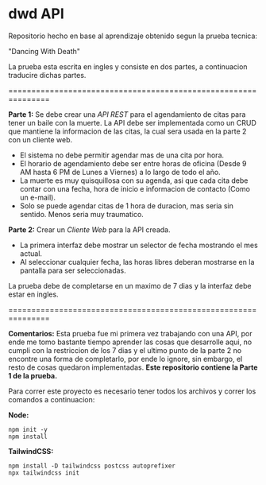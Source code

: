 
# dwd API

Repositorio hecho en base al aprendizaje obtenido segun la prueba tecnica:

"Dancing With Death"

La prueba esta escrita en ingles y consiste en dos partes, a continuacion traducire dichas partes.

===============================================================

**Parte 1:** Se debe crear una _API REST_ para el agendamiento de citas para tener un baile con la muerte. La API debe ser implementada como un CRUD que mantiene la informacion de las citas, la cual sera usada en la parte 2 con un cliente web.

- El sistema no debe permitir agendar mas de una cita por hora.
- El horario de agendamiento debe ser entre horas de oficina (Desde 9 AM hasta 6 PM de Lunes a Viernes) a lo largo de todo el año.
- La muerte es muy quisquillosa con su agenda, asi que cada cita debe contar con una fecha, hora de inicio e informacion de contacto (Como un e-mail).
- Solo se puede agendar citas de 1 hora de duracion, mas seria sin sentido. Menos seria muy traumatico.

**Parte 2:** Crear un _Cliente Web_ para la API creada.

- La primera interfaz debe mostrar un selector de fecha mostrando el mes actual.
- Al seleccionar cualquier fecha, las horas libres deberan mostrarse en la pantalla para ser seleccionadas.

La prueba debe de completarse en un maximo de 7 dias y la interfaz debe estar en ingles.

===============================================================

**Comentarios:** Esta prueba fue mi primera vez trabajando con una API, por ende me tomo bastante tiempo aprender las cosas que desarrolle aqui, no cumpli con la restriccion de los 7 dias y el ultimo punto de la parte 2 no encontre una forma de completarlo, por ende lo ignore, sin embargo, el resto de cosas quedaron implementadas. **Este repositorio contiene la Parte 1 de la prueba.**

Para correr este proyecto es necesario tener todos los archivos y correr los comandos a continuacion:

**Node:**
```node_modules
npm init -y
npm install
```

**TailwindCSS:**
```twconfig
npm install -D tailwindcss postcss autoprefixer
npx tailwindcss init
```